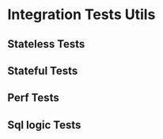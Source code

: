 # Integration Tests Utils

## Stateless Tests

## Stateful Tests

## Perf Tests

## Sql logic Tests
